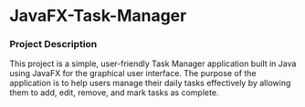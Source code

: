 # JavaFX-Task-Manager

### Project Description
This project is a simple, user-friendly Task Manager application built in Java using JavaFX for the graphical user interface. The purpose of the application is to help users manage their daily tasks effectively by allowing them to add, edit, remove, and mark tasks as complete.
